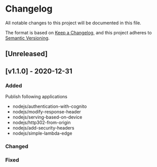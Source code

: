 # Changelog
All notable changes to this project will be documented in this file.

The format is based on [Keep a Changelog](https://keepachangelog.com/en/1.0.0/),
and this project adheres to [Semantic Versioning](https://semver.org/spec/v2.0.0.html).

## [Unreleased]


## [v1.1.0] - 2020-12-31
### Added
Publish following applications
- nodejs/authentication-with-cognito
- nodejs/modify-response-header
- nodejs/serving-based-on-device
- nodejs/http302-from-origin
- nodejs/add-security-headers
- nodejs/simple-lambda-edge


### Changed

### Fixed 






